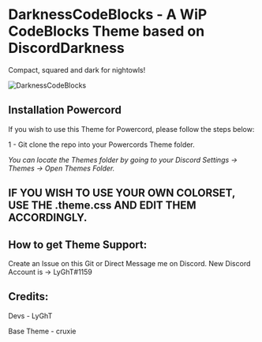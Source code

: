 # DarknessCodeBlocks - A WiP CodeBlocks Theme based on DiscordDarkness

Compact, squared and dark for nightowls!


![DarknessCodeBlocks](https://i.imgur.com/AqyLhBS.png)

## Installation Powercord
If you wish to use this Theme for Powercord, please follow the steps below:

1 -  Git clone the repo into your Powercords Theme folder.

*You can locate the Themes folder by going to your Discord Settings -> Themes -> Open Themes Folder.*


## IF YOU WISH TO USE YOUR OWN COLORSET, USE THE .theme.css AND EDIT THEM ACCORDINGLY.

## How to get Theme Support:

Create an Issue on this Git or Direct Message me on Discord. New Discord Account is -> LyGhT#1159

## Credits:

Devs - LyGhT

Base Theme - cruxie



